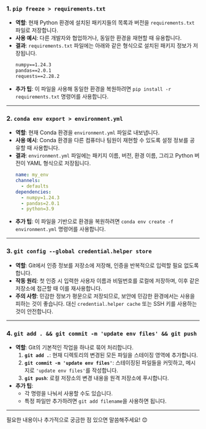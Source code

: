 ### **1. `pip freeze > requirements.txt`**
- **역할**: 현재 Python 환경에 설치된 패키지들의 목록과 버전을 `requirements.txt` 파일로 저장합니다.
- **사용 예시**: 다른 개발자와 협업하거나, 동일한 환경을 재현할 때 유용합니다. 
- **결과**: `requirements.txt` 파일에는 아래와 같은 형식으로 설치된 패키지 정보가 저장됩니다.
  ```txt
  numpy==1.24.3
  pandas==2.0.1
  requests==2.28.2
  ```
- **추가 팁**: 이 파일을 사용해 동일한 환경을 복원하려면 `pip install -r requirements.txt` 명령어를 사용합니다.

---

### **2. `conda env export > environment.yml`**
- **역할**: 현재 Conda 환경을 `environment.yml` 파일로 내보냅니다.
- **사용 예시**: Conda 환경을 다른 컴퓨터나 팀원이 재현할 수 있도록 설정 정보를 공유할 때 사용합니다.
- **결과**: `environment.yml` 파일에는 패키지 이름, 버전, 환경 이름, 그리고 Python 버전이 YAML 형식으로 저장됩니다.
  ```yaml
  name: my_env
  channels:
    - defaults
  dependencies:
    - numpy=1.24.3
    - pandas=2.0.1
    - python=3.9
  ```
- **추가 팁**: 이 파일을 기반으로 환경을 복원하려면 `conda env create -f environment.yml` 명령어를 사용합니다.

---

### **3. `git config --global credential.helper store`**
- **역할**: Git에서 인증 정보를 저장소에 저장해, 인증을 반복적으로 입력할 필요 없도록 합니다.
- **작동 원리**: 첫 인증 시 입력한 사용자 이름과 비밀번호를 로컬에 저장하며, 이후 같은 저장소에 접근할 때 이를 재사용합니다.
- **주의 사항**: 민감한 정보가 평문으로 저장되므로, 보안에 민감한 환경에서는 사용을 피하는 것이 좋습니다. 대신 `credential.helper cache` 또는 SSH 키를 사용하는 것이 안전합니다.

---

### **4. `git add . && git commit -m 'update env files' && git push`**
- **역할**: Git의 기본적인 작업을 하나로 묶어 처리합니다.
  1. **`git add .`**: 현재 디렉토리의 변경된 모든 파일을 스테이징 영역에 추가합니다.
  2. **`git commit -m 'update env files'`**: 스테이징된 파일들을 커밋하고, 메시지로 `'update env files'`를 작성합니다.
  3. **`git push`**: 로컬 저장소의 변경 내용을 원격 저장소에 푸시합니다.
- **추가 팁**:
  - 각 명령을 나눠서 사용할 수도 있습니다.
  - 특정 파일만 추가하려면 `git add filename`을 사용하면 됩니다.

---

필요한 내용이나 추가적으로 궁금한 점 있으면 말씀해주세요! 😊